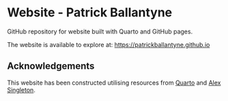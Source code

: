 # Website - Patrick Ballantyne

GitHub repository for website built with Quarto and GitHub pages.

The website is available to explore at: https://patrickballantyne.github.io 


## Acknowledgements

This website has been constructed utilising resources from [Quarto](https://quarto.org/docs/publishing/github-pages.html) and [Alex Singleton](https://github.com/alexsingleton/alexsingleton.github.io). 
